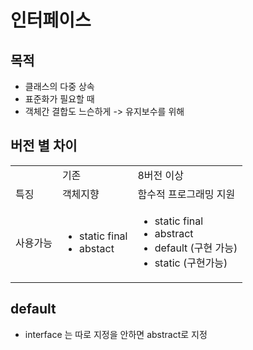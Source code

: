 # 인터페이스
## 목적
- 클래스의 다중 상속
- 표준화가 필요할 때
- 객체간 결합도 느슨하게 -> 유지보수를 위해

## 버전 별 차이
<table>
  <th>
    <td> 기존 </td>
    <td> 8버전 이상 </td>
  </th>
  <tr>
    <td> 특징 </td>
    <td> 객체지향 </td>
    <td> 함수적 프로그래밍 지원 </td>
  </tr>
  <tr>
    <td> 사용가능 </td>
    <td> <ul>
           <li> static final </li>
           <li> abstact </li>
         </ul> </td>
    <td> <ul>
            <li> static final </li>
            <li> abstract </li>
            <li> default (구현 가능) </li>
            <li> static (구현가능) </li>
         </ul> </td>
  </tr>
</table>

## default
- interface 는 따로 지정을 안하면 abstract로 지정
